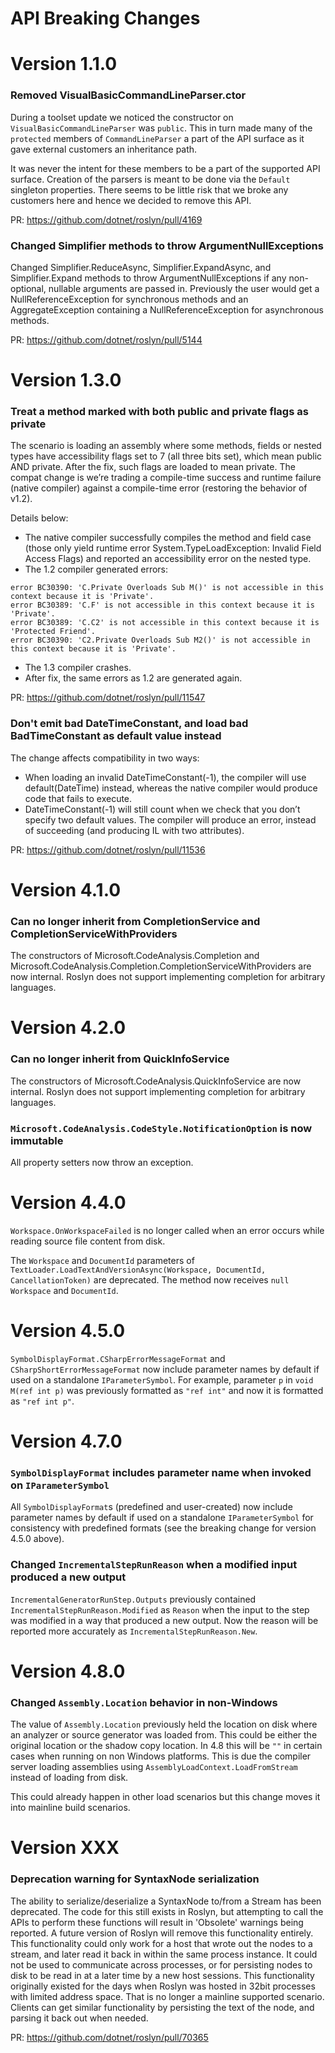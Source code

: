 API Breaking Changes
====

# Version 1.1.0 

### Removed VisualBasicCommandLineParser.ctor 
During a toolset update we noticed the constructor on `VisualBasicCommandLineParser` was `public`.  This in turn made many of the `protected` members of `CommandLineParser` a part of the API surface as it gave external customers an inheritance path.  

It was never the intent for these members to be a part of the supported API surface.  Creation of the parsers is meant to be done via the `Default` singleton properties.  There seems to be little risk that we broke any customers here and hence we decided to remove this API.  

PR: https://github.com/dotnet/roslyn/pull/4169

### Changed Simplifier methods to throw ArgumentNullExceptions 
Changed Simplifier.ReduceAsync, Simplifier.ExpandAsync, and Simplifier.Expand methods to throw ArgumentNullExceptions if any non-optional, nullable arguments are passed in.  Previously the user would get a NullReferenceException for synchronous methods and an AggregateException containing a NullReferenceException for asynchronous methods.

PR: https://github.com/dotnet/roslyn/pull/5144

# Version 1.3.0

### Treat a method marked with both public and private flags as private

The scenario is loading an assembly where some methods, fields or nested types have accessibility flags set to 7 (all three bits set), which mean public AND private.
After the fix, such flags are loaded to mean private.
The compat change is we’re trading a compile-time success and runtime failure (native compiler) against a compile-time error (restoring the behavior of v1.2).

Details below:

- The native compiler successfully compiles the method and field case (those only yield runtime error System.TypeLoadException: Invalid Field Access Flags) and reported an accessibility error on the nested type.
- The 1.2 compiler generated errors:
```
error BC30390: 'C.Private Overloads Sub M()' is not accessible in this context because it is 'Private'.
error BC30389: 'C.F' is not accessible in this context because it is 'Private'.
error BC30389: 'C.C2' is not accessible in this context because it is 'Protected Friend'.
error BC30390: 'C2.Private Overloads Sub M2()' is not accessible in this context because it is 'Private'.
```
- The 1.3 compiler crashes.
- After fix, the same errors as 1.2 are generated again.

PR: https://github.com/dotnet/roslyn/pull/11547

### Don't emit bad DateTimeConstant, and load bad BadTimeConstant as default value instead

The change affects compatibility in two ways:

- When loading an invalid DateTimeConstant(-1), the compiler will use default(DateTime) instead, whereas the native compiler would produce code that fails to execute.
- DateTimeConstant(-1) will still count when we check that you don’t specify two default values. The compiler will produce an error, instead of succeeding (and producing IL with two attributes).

PR: https://github.com/dotnet/roslyn/pull/11536

# Version 4.1.0

### Can no longer inherit from CompletionService and CompletionServiceWithProviders

The constructors of Microsoft.CodeAnalysis.Completion and Microsoft.CodeAnalysis.Completion.CompletionServiceWithProviders are now internal.
Roslyn does not support implementing completion for arbitrary languages.

# Version 4.2.0

### Can no longer inherit from QuickInfoService

The constructors of Microsoft.CodeAnalysis.QuickInfoService are now internal.
Roslyn does not support implementing completion for arbitrary languages.

### `Microsoft.CodeAnalysis.CodeStyle.NotificationOption` is now immutable

All property setters now throw an exception.

# Version 4.4.0

`Workspace.OnWorkspaceFailed` is no longer called when an error occurs while reading source file content from disk.

The `Workspace` and `DocumentId` parameters of `TextLoader.LoadTextAndVersionAsync(Workspace, DocumentId, CancellationToken)` are deprecated.
The method now receives `null` `Workspace` and `DocumentId`.

# Version 4.5.0

`SymbolDisplayFormat.CSharpErrorMessageFormat` and `CSharpShortErrorMessageFormat` now include parameter names by default if used on a standalone `IParameterSymbol`.
For example, parameter `p` in `void M(ref int p)` was previously formatted as `"ref int"` and now it is formatted as `"ref int p"`.

# Version 4.7.0

### `SymbolDisplayFormat` includes parameter name when invoked on `IParameterSymbol`

All `SymbolDisplayFormat`s (predefined and user-created) now include parameter names by default if used on a standalone `IParameterSymbol` for consistency with predefined formats (see the breaking change for version 4.5.0 above).

### Changed `IncrementalStepRunReason` when a modified input produced a new output

`IncrementalGeneratorRunStep.Outputs` previously contained `IncrementalStepRunReason.Modified` as `Reason`
when the input to the step was modified in a way that produced a new output.
Now the reason will be reported more accurately as `IncrementalStepRunReason.New`.

# Version 4.8.0

### Changed `Assembly.Location` behavior in non-Windows

The value of `Assembly.Location` previously held the location on disk where an analyzer or source generator was loaded from. This could be either the original location or the shadow copy location. In 4.8 this will be `""` in certain cases when running on non Windows platforms. This is due the compiler server loading assemblies using `AssemblyLoadContext.LoadFromStream` instead of loading from disk. 

This could already happen in other load scenarios but this change moves it into mainline build scenarios. 

# Version XXX

### Deprecation warning for SyntaxNode serialization

The ability to serialize/deserialize a SyntaxNode to/from a Stream has been deprecated.  The code for this still exists in Roslyn, but attempting to call the APIs to perform these functions will result in 'Obsolete' warnings being reported.  A future version of Roslyn will remove this functionality entirely. This functionality could only work for a host that wrote out the nodes to a stream, and later read it back in within the same process instance.  It could not be used to communicate across processes, or for persisting nodes to disk to be read in at a later time by a new host sessions.  This functionality originally existed for the days when Roslyn was hosted in 32bit processes with limited address space. That is no longer a mainline supported scenario. Clients can get similar functionality by persisting the text of the node, and parsing it back out when needed.

PR: https://github.com/dotnet/roslyn/pull/70365